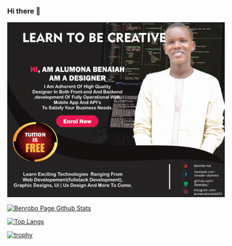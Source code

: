 ### Hi there 👋

![alt text](https://github.com/Benrobo/Profile-Image/blob/main/Screenshot%20(190).png)

<span>[![Benrobo Page Github Stats](https://github-readme-stats.vercel.app/api?username=benrobo&show_icons=true&theme=dracula)](https://github.com/benrobo/github-readme-stats)</span>

<span>[![Top Langs](https://github-readme-stats.vercel.app/api/top-langs/?username=benrobo&layout=compact)](https://github.com/benrobo/github-readme-stats)</span>

[![trophy](https://github-profile-trophy.vercel.app/?username=benrobo)](https://github.com/benrobo/github-profile-trophy)

<!--
**Benrobo/Benrobo** is a ✨ _special_ ✨ repository because its `README.md` (this file) appears on your GitHub profile.


Here are some ideas to get you started:

- 🔭 I’m currently working on ...
- 🌱 I’m currently learning ...
- 👯 I’m looking to collaborate on ...
- 🤔 I’m looking for help with ...
- 💬 Ask me about ...
- 📫 How to reach me: ...
- 😄 Pronouns: ...
- ⚡ Fun fact: ...
-->
